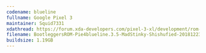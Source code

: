 ```yaml
---
codename: blueline
fullname: Google Pixel 3
maintainer: Squid7331
xdathread: https://forum.xda-developers.com/pixel-3-xl/development/rom-bootleggersrom-3-5-unshishufied-t3881579
filename: BootleggersROM-Pie4blueline.3.5-MadStinky-Shishufied-20181223.zip
buildsize: 1.19GB
---
```

